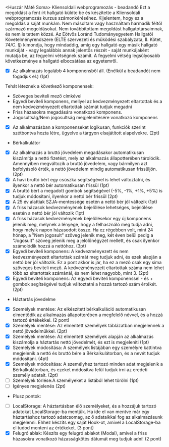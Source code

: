 <Huszár Máté Soma>
<HFUJF8>
Kliensoldali webprogramozás - beadandó
Ezt a megoldást a fent írt hallgató küldte be és készítette a Kliensoldali webprogramozás kurzus számonkéréséhez.
Kijelentem, hogy ez a megoldás a saját munkám. Nem másoltam vagy használtam harmadik féltől
származó megoldásokat. Nem továbbítottam megoldást hallgatótársaimnak, és nem is tettem közzé.
Az Eötvös Loránd Tudományegyetem Hallgatói Követelményrendszere
(ELTE szervezeti és működési szabályzata, II. Kötet, 74/C. §) kimondja, hogy mindaddig,
amíg egy hallgató egy másik hallgató munkáját - vagy legalábbis annak jelentős részét -
saját munkájaként mutatja be, az fegyelmi vétségnek számít.
A fegyelmi vétség legsúlyosabb következménye a hallgató elbocsátása az egyetemről.

-[x] Az alkalmazás legalább 4 komponensből áll. (Enélkül a beadandót nem fogadjuk el.) (1pt)

Tehát léteznek a következő komponensek:

- Szöveges beviteli mező címkével
- Egyedi beviteli komponens, mellyel az kedvezményezett eltartottak és a nem kedvezményezett eltartottak számát tudjuk megadni
- Friss házasokra megadására vonatkozó komponens.
- Jogosultság/Nem jogosultság megjelenítésére vonatkozó komponens

- [x] Az alkalmazásban a komponenseket logikusan, funkciók szerint szétbontva hozta létre, ügyelve a tárgyon elsajátított alapelvekre. (2pt)

- Bérkalkulátor

- [x] Az alkalmazás a bruttó jövedelem megadásakor automatikusan kiszámítja a nettó fizetést, mely az alkalmazás állapotterében tárolódik. Amennyiben megváltozik a bruttó jövedelem, vagy bármilyen azt befolyásoló érték, a nettó jövedelem mindig automatikusan frissüljön. (2pt)
- [x] A havi bruttó bért egy csúszka segítségével is lehet változtatni, és ilyenkor a nettó bér automatikusan frissül (1pt)
- [x] A bruttó bért a megadott gombok segítségével (-5%, -1%, +1%, +5%) is tudjuk módosítani, ilyenkor a nettó bér frissül (2pt)
- [x] A 25 év alattiak SZJA-mentessége esetén a nettó bér jól változik (1pt)
- [x] A friss házasok kedvezményének bejelölése lehetséges, bejelölése esetén a nettó bér jól változik (1pt)
- [x] A friss házasok kedvezményének bejelölésekor egy új komponens jelenik meg, melynek a lényege, hogy a felhasználó meg tudja adni, hogy melyik napon házasodott össze. Ha ez régebben volt, mint 24 hónap, a "Nem jogosult" szöveg jelenik meg, két éven belül pedig a "Jogosult" szöveg jelenik meg a jelölőnégyzet mellett, és csak ilyenkor számolódik hozzá a nettóhoz. (3pt)
- [x] Egyedi beviteli komponens: A kedvezményezett és nem kedvezményezett eltartottak számát meg tudjuk adni, és ezek alapján a nettó bér jól változik. Ez a pont akkor is jár, ha ez a mező csak egy sima szöveges beviteli mező. A kedvezményezett eltartottak száma nem lehet több az eltartottak számánál, és nem lehet nagyobb, mint 3. (2pt)
- [x] Egyedi beviteli komponens: Az egyedi beviteli komponenssel - és + gombok segítségével tudjuk változtatni a hozzá tartozó szám értékét. (2pt)

- Háztartás jövedelme

- [x] Személyek mentése: Az elkészített bérkalkuláció automatikusan elmentődik az alkalmazás állapotterében a megfelelő névvel, és a hozzá tartozó értékekkel. (2 pont)
- [x] Személyek mentése: Az elmentett személyek táblázatban megjelennek a nettó jövedelmükkel. (2pt)
- [x] Személyek mentése: Az elmentett személyek alapján az alkalmazás kiszámolja a háztartás nettó jövedelmét, és ezt is megjeleníti (1pt)
- [x] Személyek módosítása: A személyek listájában egy személyre kattintva megjelenik a nettó és bruttó bére a Bérkalkulátorban, és a nevét tudjuk módosítani. (4pt)
- [x] Személyek módosítása: A személyhez tartozó minden adat megjelenik a Bérkalkulátorban, és ezeket módosítva felül tudjuk írni az eredeti személy adatait. (2pt)
- [ ] Személyek törlése:A személyeket a listából lehet törölni (1pt)
- [ ] Igényes megjelenés (2pt)

- Plusz pontok:

- [ ] LocalStorage: A háztartásban élő személyeket, és a hozzájuk tartozó adatokat LocalStorage-ba mentjük. Ha ide el van mentve már egy háztartáshoz tartozó adatcsomag, az ő adataikkal fog az alkalmazásunk megjelenni. Ehhez készíts egy saját Hook-ot, amivel a LocalStorage-ba el tudod menteni az értékeket. (3 pont)
- [x] Felugró ablak: Készíts egy felugró ablakot (Modal), amivel a friss házasokra vonatkozó házasságkötés dátumát meg tudjuk adni! (2 pont)
